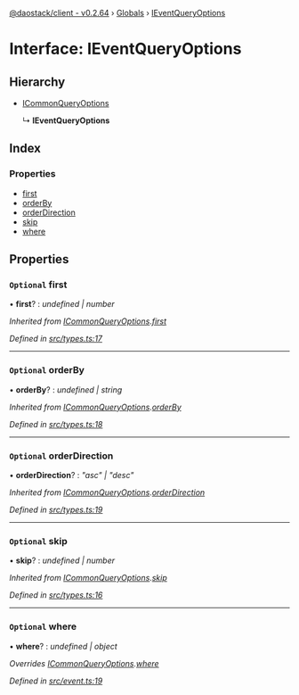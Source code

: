 [@daostack/client - v0.2.64](../README.md) › [Globals](../globals.md) › [IEventQueryOptions](ieventqueryoptions.md)

# Interface: IEventQueryOptions

## Hierarchy

* [ICommonQueryOptions](icommonqueryoptions.md)

  ↳ **IEventQueryOptions**

## Index

### Properties

* [first](ieventqueryoptions.md#optional-first)
* [orderBy](ieventqueryoptions.md#optional-orderby)
* [orderDirection](ieventqueryoptions.md#optional-orderdirection)
* [skip](ieventqueryoptions.md#optional-skip)
* [where](ieventqueryoptions.md#optional-where)

## Properties

### `Optional` first

• **first**? : *undefined | number*

*Inherited from [ICommonQueryOptions](icommonqueryoptions.md).[first](icommonqueryoptions.md#optional-first)*

*Defined in [src/types.ts:17](https://github.com/daostack/client/blob/9d69996/src/types.ts#L17)*

___

### `Optional` orderBy

• **orderBy**? : *undefined | string*

*Inherited from [ICommonQueryOptions](icommonqueryoptions.md).[orderBy](icommonqueryoptions.md#optional-orderby)*

*Defined in [src/types.ts:18](https://github.com/daostack/client/blob/9d69996/src/types.ts#L18)*

___

### `Optional` orderDirection

• **orderDirection**? : *"asc" | "desc"*

*Inherited from [ICommonQueryOptions](icommonqueryoptions.md).[orderDirection](icommonqueryoptions.md#optional-orderdirection)*

*Defined in [src/types.ts:19](https://github.com/daostack/client/blob/9d69996/src/types.ts#L19)*

___

### `Optional` skip

• **skip**? : *undefined | number*

*Inherited from [ICommonQueryOptions](icommonqueryoptions.md).[skip](icommonqueryoptions.md#optional-skip)*

*Defined in [src/types.ts:16](https://github.com/daostack/client/blob/9d69996/src/types.ts#L16)*

___

### `Optional` where

• **where**? : *undefined | object*

*Overrides [ICommonQueryOptions](icommonqueryoptions.md).[where](icommonqueryoptions.md#optional-where)*

*Defined in [src/event.ts:19](https://github.com/daostack/client/blob/9d69996/src/event.ts#L19)*
